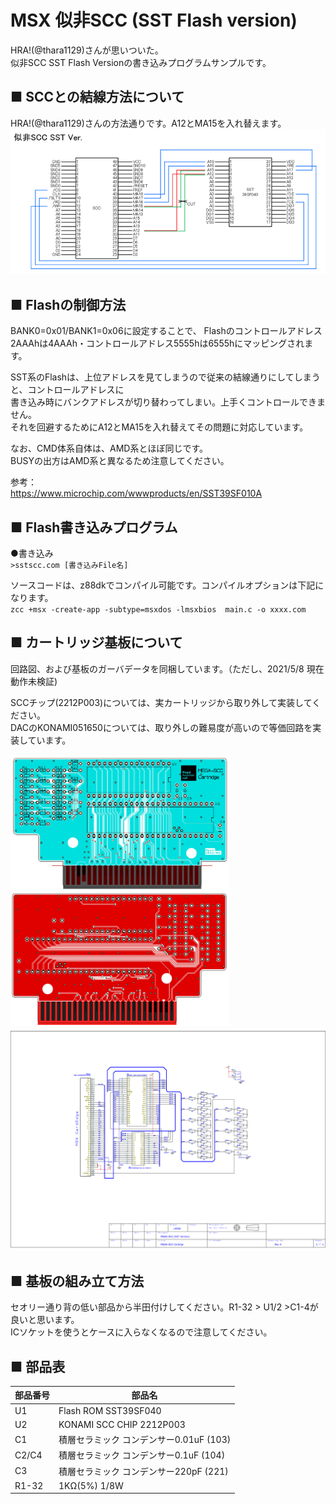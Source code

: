 # MSX 似非SCC (SST Flash version)  

HRA!(@thara1129)さんが思いついた。  
似非SCC SST Flash Versionの書き込みプログラムサンプルです。  


## ■ SCCとの結線方法について
HRA!(@thara1129)さんの方法通りです。A12とMA15を入れ替えます。
<img src="./schematic/eseSSC_SST_wiring.png" width=800>  


## ■ Flashの制御方法
BANK0=0x01/BANK1=0x06に設定することで、
Flashのコントロールアドレス2AAAhは4AAAh・コントロールアドレス5555hは6555hにマッピングされます。  


SST系のFlashは、上位アドレスを見てしまうので従来の結線通りにしてしまうと、コントロールアドレスに  
書き込み時にバンクアドレスが切り替わってしまい。上手くコントロールできません。  
それを回避するためにA12とMA15を入れ替えてその問題に対応しています。

なお、CMD体系自体は、AMD系とほぼ同じです。  
BUSYの出方はAMD系と異なるため注意してください。  

参考：  
https://www.microchip.com/wwwproducts/en/SST39SF010A  
  
## ■ Flash書き込みプログラム

●書き込み  
`>sstscc.com [書き込みFile名]`  

ソースコードは、z88dkでコンパイル可能です。コンパイルオプションは下記になります。  
`zcc +msx -create-app -subtype=msxdos -lmsxbios  main.c -o xxxx.com`  
  
  
## ■ カートリッジ基板について
回路図、および基板のガーバデータを同梱しています。（ただし、2021/5/8 現在動作未検証)  
  
SCCチップ(2212P003)については、実カートリッジから取り外して実装してください。  
DACのKONAMI051650については、取り外しの難易度が高いので等価回路を実装しています。  
  
  <img src="./PCB/TOP.png" width=350 >
  <img src="./PCB/BOTTOM.png" width=350 >  

<img src="./schematic/MSX_MEGASCC_Sch.png" width=800>  
  

## ■ 基板の組み立て方法
セオリー通り背の低い部品から半田付けしてください。R1-32 > U1/2 >C1-4が良いと思います。  
ICソケットを使うとケースに入らなくなるので注意してください。  

## ■ 部品表
| 部品番号 | 部品名 |
|---|---|
| U1  | Flash ROM SST39SF040 |
| U2  | KONAMI SCC CHIP 2212P003 |
| C1  | 積層セラミック コンデンサー0.01uF (103) |
| C2/C4  | 積層セラミック コンデンサー0.1uF (104) |
| C3  | 積層セラミック コンデンサー220pF (221) |
| R1-32  | 1KΩ(5%) 1/8W |
  

